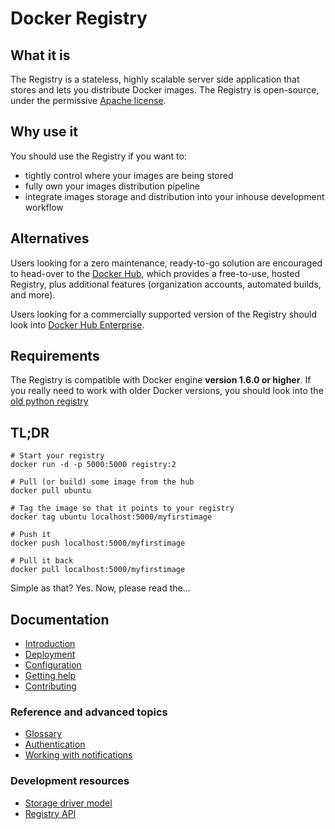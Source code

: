 <!--[metadata]>
+++
title = "Docker Registry 2.0"
description = "Introduces the Docker Registry"
keywords = ["registry, images,  repository"]
[menu.main]
parent="smn_registry"
+++
<![end-metadata]-->


# Docker Registry

## What it is

The Registry is a stateless, highly scalable server side application that stores and lets you distribute Docker images.
The Registry is open-source, under the permissive [Apache license](http://en.wikipedia.org/wiki/Apache_License).

## Why use it

You should use the Registry if you want to:

 * tightly control where your images are being stored
 * fully own your images distribution pipeline
 * integrate images storage and distribution into your inhouse development workflow

## Alternatives

Users looking for a zero maintenance, ready-to-go solution are encouraged to head-over to the [Docker Hub](https://hub.docker.com), which provides a free-to-use, hosted Registry, plus additional features (organization accounts, automated builds, and more).

Users looking for a commercially supported version of the Registry should look into [Docker Hub Enterprise](https://docs.docker.com/docker-hub-enterprise/).

## Requirements

The Registry is compatible with Docker engine **version 1.6.0 or higher**.
If you really need to work with older Docker versions, you should look into the [old python registry](https://github.com/docker/docker-registry)

## TL;DR

```
# Start your registry
docker run -d -p 5000:5000 registry:2

# Pull (or build) some image from the hub
docker pull ubuntu

# Tag the image so that it points to your registry
docker tag ubuntu localhost:5000/myfirstimage

# Push it
docker push localhost:5000/myfirstimage

# Pull it back
docker pull localhost:5000/myfirstimage
```

Simple as that? Yes. Now, please read the...


## Documentation

 - [Introduction](introduction.md)
 - [Deployment](deploying.md)
 - [Configuration](configuration.md)
 - [Getting help](help.md)
 - [Contributing](../CONTRIBUTING.md)

### Reference and advanced topics

 - [Glossary](glossary.md)
 - [Authentication](authentication.md)
 - [Working with notifications](notifications.md)

### Development resources

 - [Storage driver model](storagedrivers.md)
 - [Registry API](spec/api.md)
<!--
 - [Building the registry](building.md)
 - [Architecture notes](architecture.md)
 -->

 